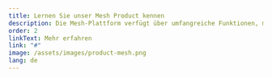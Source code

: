 ```yaml
---
title: Lernen Sie unser Mesh Product kennen
description: Die Mesh-Plattform verfügt über umfangreiche Funktionen, mit denen Ihr Team auf einfache Weise skalierbare, benutzerdefinierte Produkte erstellen kann, die einer Plug-and-Play-Microservices-Architektur folgen, mit integrierten Basisdiensten wie Benutzerverwaltung und Organisationsverwaltung.
order: 2
linkText: Mehr erfahren
link: "#"
image: /assets/images/product-mesh.png
lang: de
---
```

